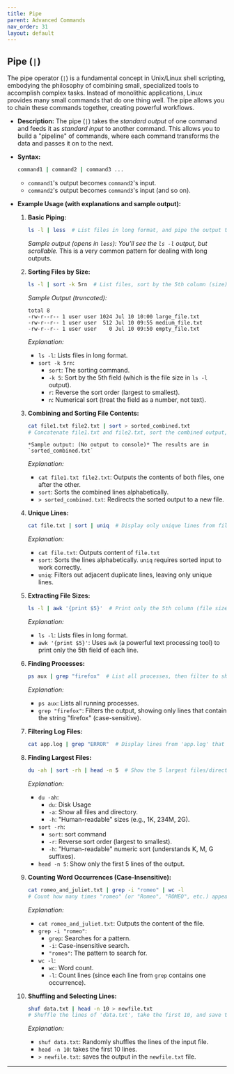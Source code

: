 ```yaml
---
title: Pipe
parent: Advanced Commands
nav_order: 31
layout: default
---
```


## Pipe (`|`)

The pipe operator (`|`) is a fundamental concept in Unix/Linux shell scripting, embodying the philosophy of combining small, specialized tools to accomplish complex tasks. Instead of monolithic applications, Linux provides many small commands that do one thing well. The pipe allows you to chain these commands together, creating powerful workflows.

- **Description:** The pipe (`|`) takes the _standard output_ of one command and feeds it as _standard input_ to another command. This allows you to build a "pipeline" of commands, where each command transforms the data and passes it on to the next.

- **Syntax:**

  ```bash
  command1 | command2 | command3 ...
  ```

  - `command1`'s output becomes `command2`'s input.
  - `command2`'s output becomes `command3`'s input (and so on).

- **Example Usage (with explanations and sample output):**

  1.  **Basic Piping:**

      ```bash
      ls -l | less  # List files in long format, and pipe the output to 'less' for easy scrolling
      ```

      _Sample output (opens in `less`): You'll see the `ls -l` output, but scrollable._
      This is a very common pattern for dealing with long outputs.

  2.  **Sorting Files by Size:**

      ```bash
      ls -l | sort -k 5rn  # List files, sort by the 5th column (size) in reverse numerical order (largest first)
      ```

      _Sample Output (truncated):_

      ```
      total 8
      -rw-r--r-- 1 user user 1024 Jul 10 10:00 large_file.txt
      -rw-r--r-- 1 user user  512 Jul 10 09:55 medium_file.txt
      -rw-r--r-- 1 user user    0 Jul 10 09:50 empty_file.txt
      ```

      _Explanation:_

      - `ls -l`: Lists files in long format.
      - `sort -k 5rn`:
        - `sort`: The sorting command.
        - `-k 5`: Sort by the 5th field (which is the file size in `ls -l` output).
        - `r`: Reverse the sort order (largest to smallest).
        - `n`: Numerical sort (treat the field as a number, not text).

  3.  **Combining and Sorting File Contents:**

      ```bash
      cat file1.txt file2.txt | sort > sorted_combined.txt
      # Concatenate file1.txt and file2.txt, sort the combined output, and save to sorted_combined.txt
      ```

          *Sample output: (No output to console)* The results are in `sorted_combined.txt`

      _Explanation:_

      - `cat file1.txt file2.txt`: Outputs the contents of both files, one after the other.
      - `sort`: Sorts the combined lines alphabetically.
      - `> sorted_combined.txt`: Redirects the sorted output to a new file.

  4.  **Unique Lines:**

      ```bash
      cat file.txt | sort | uniq  # Display only unique lines from file.txt (must be sorted first)
      ```

      _Explanation:_

      - `cat file.txt`: Outputs content of `file.txt`
      - `sort`: Sorts the lines alphabetically. `uniq` requires sorted input to work correctly.
      - `uniq`: Filters out adjacent duplicate lines, leaving only unique lines.

  5.  **Extracting File Sizes:**

      ```bash
      ls -l | awk '{print $5}'  # Print only the 5th column (file size) from the output of 'ls -l'
      ```

      _Explanation:_

      - `ls -l`: Lists files in long format.
      - `awk '{print $5}'`: Uses `awk` (a powerful text processing tool) to print only the 5th field of each line.

  6.  **Finding Processes:**

      ```bash
      ps aux | grep "firefox"  # List all processes, then filter to show only lines containing "firefox"
      ```

      _Explanation:_

      - `ps aux`: Lists all running processes.
      - `grep "firefox"`: Filters the output, showing only lines that contain the string "firefox" (case-sensitive).

  7.  **Filtering Log Files:**

      ```bash
      cat app.log | grep "ERROR"  # Display lines from 'app.log' that contain the word "ERROR"
      ```

  8.  **Finding Largest Files:**

      ```bash
      du -ah | sort -rh | head -n 5  # Show the 5 largest files/directories in the current directory
      ```

      _Explanation:_

      - `du -ah`:
        - `du`: Disk Usage
        - `-a`: Show all files and directory.
        - `-h`: "Human-readable" sizes (e.g., 1K, 234M, 2G).
      - `sort -rh`:
        - `sort`: sort command
        - `-r`: Reverse sort order (largest to smallest).
        - `-h`: "Human-readable" numeric sort (understands K, M, G suffixes).
      - `head -n 5`: Show only the first 5 lines of the output.

  9.  **Counting Word Occurrences (Case-Insensitive):**

      ```bash
      cat romeo_and_juliet.txt | grep -i "romeo" | wc -l
      # Count how many times "romeo" (or "Romeo", "ROMEO", etc.) appears in the file.
      ```

      _Explanation:_

      - `cat romeo_and_juliet.txt`: Outputs the content of the file.
      - `grep -i "romeo"`:
        - `grep`: Searches for a pattern.
        - `-i`: Case-insensitive search.
        - `"romeo"`: The pattern to search for.
      - `wc -l`:
        - `wc`: Word count.
        - `-l`: Count lines (since each line from `grep` contains one occurrence).

  10. **Shuffling and Selecting Lines:**

      ```bash
      shuf data.txt | head -n 10 > newfile.txt
      # Shuffle the lines of 'data.txt', take the first 10, and save them to 'newfile.txt'.
      ```

      _Explanation:_

      - `shuf data.txt`: Randomly shuffles the lines of the input file.
      - `head -n 10`: takes the first 10 lines.
      - `> newfile.txt`: saves the output in the `newfile.txt` file.

---
